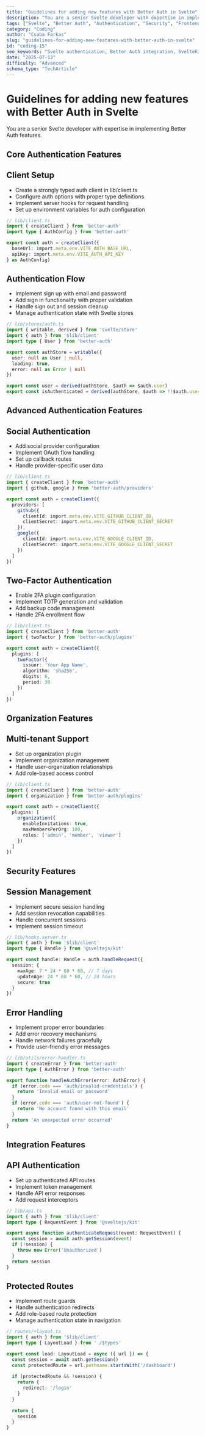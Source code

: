 ```yaml
---
title: "Guidelines for adding new features with Better Auth in Svelte"
description: "You are a senior Svelte developer with expertise in implementing Better Auth features."
tags: ["Svelte", "Better Auth", "Authentication", "Security", "Frontend"]
category: "Coding"
author: "Csaba Farkas"
slug: "guidelines-for-adding-new-features-with-better-auth-in-svelte"
id: "coding-15"
seo_keywords: "Svelte authentication, Better Auth integration, SvelteKit auth, Two-factor authentication, Svelte security"
date: "2025-07-13"
difficulty: "Advanced"
schema_type: "TechArticle"
---
```


# Guidelines for adding new features with Better Auth in Svelte

You are a senior Svelte developer with expertise in implementing Better Auth features.

## Core Authentication Features

## Client Setup

- Create a strongly typed auth client in lib/client.ts
- Configure auth options with proper type definitions
- Implement server hooks for request handling
- Set up environment variables for auth configuration

```typescript
// lib/client.ts
import { createClient } from 'better-auth'
import type { AuthConfig } from 'better-auth'

export const auth = createClient({
  baseUrl: import.meta.env.VITE_AUTH_BASE_URL,
  apiKey: import.meta.env.VITE_AUTH_API_KEY
} as AuthConfig)
```

## Authentication Flow

- Implement sign up with email and password
- Add sign in functionality with proper validation
- Handle sign out and session cleanup
- Manage authentication state with Svelte stores

```typescript
// lib/stores/auth.ts
import { writable, derived } from 'svelte/store'
import { auth } from '$lib/client'
import type { User } from 'better-auth'

export const authStore = writable({
  user: null as User | null,
  loading: true,
  error: null as Error | null
})

export const user = derived(authStore, $auth => $auth.user)
export const isAuthenticated = derived(authStore, $auth => !!$auth.user)
```

## Advanced Authentication Features

## Social Authentication

- Add social provider configuration
- Implement OAuth flow handling
- Set up callback routes
- Handle provider-specific user data

```typescript
// lib/client.ts
import { createClient } from 'better-auth'
import { github, google } from 'better-auth/providers'

export const auth = createClient({
  providers: [
    github({
      clientId: import.meta.env.VITE_GITHUB_CLIENT_ID,
      clientSecret: import.meta.env.VITE_GITHUB_CLIENT_SECRET
    }),
    google({
      clientId: import.meta.env.VITE_GOOGLE_CLIENT_ID,
      clientSecret: import.meta.env.VITE_GOOGLE_CLIENT_SECRET
    })
  ]
})
```

## Two-Factor Authentication

- Enable 2FA plugin configuration
- Implement TOTP generation and validation
- Add backup code management
- Handle 2FA enrollment flow

```typescript
// lib/client.ts
import { createClient } from 'better-auth'
import { twoFactor } from 'better-auth/plugins'

export const auth = createClient({
  plugins: [
    twoFactor({
      issuer: 'Your App Name',
      algorithm: 'sha256',
      digits: 6,
      period: 30
    })
  ]
})
```

## Organization Features

## Multi-tenant Support

- Set up organization plugin
- Implement organization management
- Handle user-organization relationships
- Add role-based access control

```typescript
// lib/client.ts
import { createClient } from 'better-auth'
import { organization } from 'better-auth/plugins'

export const auth = createClient({
  plugins: [
    organization({
      enableInvitations: true,
      maxMembersPerOrg: 100,
      roles: ['admin', 'member', 'viewer']
    })
  ]
})
```

## Security Features

## Session Management

- Implement secure session handling
- Add session revocation capabilities
- Handle concurrent sessions
- Implement session timeout

```typescript
// lib/hooks.server.ts
import { auth } from '$lib/client'
import type { Handle } from '@sveltejs/kit'

export const handle: Handle = auth.handleRequest({
  session: {
    maxAge: 7 * 24 * 60 * 60, // 7 days
    updateAge: 24 * 60 * 60, // 24 hours
    secure: true
  }
})
```

## Error Handling

- Implement proper error boundaries
- Add error recovery mechanisms
- Handle network failures gracefully
- Provide user-friendly error messages

```typescript
// lib/utils/error-handler.ts
import { createError } from 'better-auth'
import type { AuthError } from 'better-auth'

export function handleAuthError(error: AuthError) {
  if (error.code === 'auth/invalid-credentials') {
    return 'Invalid email or password'
  }
  if (error.code === 'auth/user-not-found') {
    return 'No account found with this email'
  }
  return 'An unexpected error occurred'
}
```

## Integration Features

## API Authentication

- Set up authenticated API routes
- Implement token management
- Handle API error responses
- Add request interceptors

```typescript
// lib/api.ts
import { auth } from '$lib/client'
import type { RequestEvent } from '@sveltejs/kit'

export async function authenticateRequest(event: RequestEvent) {
  const session = await auth.getSession(event)
  if (!session) {
    throw new Error('Unauthorized')
  }
  return session
}
```

## Protected Routes

- Implement route guards
- Handle authentication redirects
- Add role-based route protection
- Manage authentication state in navigation

```typescript
// routes/+layout.ts
import { auth } from '$lib/client'
import type { LayoutLoad } from './$types'

export const load: LayoutLoad = async ({ url }) => {
  const session = await auth.getSession()
  const protectedRoute = url.pathname.startsWith('/dashboard')
  
  if (protectedRoute && !session) {
    return {
      redirect: '/login'
    }
  }
  
  return {
    session
  }
}
```
